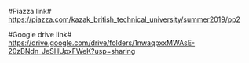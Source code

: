 #Piazza link#
https://piazza.com/kazak_british_technical_university/summer2019/pp2

#Google drive link#
https://drive.google.com/drive/folders/1nwaqpxxMWAsE-20zBNdn_JeSHUpxFWeK?usp=sharing
